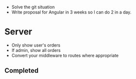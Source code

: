 * Solve the git situation
* Write proposal for Angular in 3 weeks so I can do 2 in a day.

# Server
* Only show user's orders
* If admin, show all orders 
* Convert your middleware to routes where appropriate

## Completed
